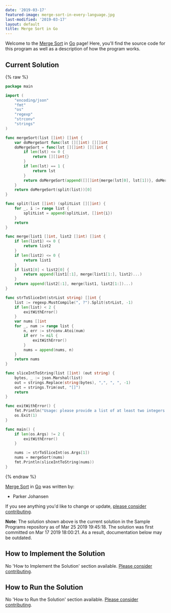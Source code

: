 ```yaml
---
date: '2019-03-17'
featured-image: merge-sort-in-every-language.jpg
last-modified: '2019-03-17'
layout: default
title: Merge Sort in Go
---
```


Welcome to the [Merge Sort](https://sampleprograms.io/projects/merge-sort) in [Go](https://sampleprograms.io/languages/go) page! Here, you'll find the source code for this program as well as a description of how the program works.

## Current Solution

{% raw %}

```go
package main

import (
    "encoding/json"
    "fmt"
    "os"
    "regexp"
    "strconv"
    "strings"
)

func mergeSort(list []int) []int {
    var doMergeSort func(lst [][]int) [][]int
    doMergeSort = func(lst [][]int) [][]int {
        if len(lst) <= 0 {
            return [][]int{}
        }
        if len(lst) == 1 {
            return lst
        }
        return doMergeSort(append([][]int{merge(lst[0], lst[1])}, doMergeSort(lst[2:])...))
    }
    return doMergeSort(split(list))[0]
}

func split(list []int) (splitList [][]int) {
    for _, i := range list {
        splitList = append(splitList, []int{i})
    }
    return
}

func merge(list1 []int, list2 []int) []int {
    if len(list1) <= 0 {
        return list2
    }
    if len(list2) <= 0 {
        return list1
    }
    if list1[0] < list2[0] {
        return append(list1[:1], merge(list1[1:], list2)...)
    }
    return append(list2[:1], merge(list1, list2[1:])...)
}

func strToSliceInt(strList string) []int {
    list := regexp.MustCompile(", ?").Split(strList, -1)
    if len(list) < 2 {
        exitWithError()
    }
    var nums []int
    for _, num := range list {
        n, err := strconv.Atoi(num)
        if err != nil {
            exitWithError()
        }
        nums = append(nums, n)
    }
    return nums
}

func sliceIntToString(list []int) (out string) {
    bytes, _ := json.Marshal(list)
    out = strings.Replace(string(bytes), ",", ", ", -1)
    out = strings.Trim(out, "[]")
    return
}

func exitWithError() {
    fmt.Println("Usage: please provide a list of at least two integers to sort in the format \"1, 2, 3, 4, 5\"")
    os.Exit(1)
}

func main() {
    if len(os.Args) != 2 {
        exitWithError()
    }

    nums := strToSliceInt(os.Args[1])
    nums = mergeSort(nums)
    fmt.Println(sliceIntToString(nums))
}
```

{% endraw %}

[Merge Sort](https://sampleprograms.io/projects/merge-sort) in [Go](https://sampleprograms.io/languages/go) was written by:

- Parker Johansen

If you see anything you'd like to change or update, [please consider contributing](https://github.com/TheRenegadeCoder/sample-programs).

**Note**: The solution shown above is the current solution in the Sample Programs repository as of Mar 25 2019 19:45:18. The solution was first committed on Mar 17 2019 18:00:21. As a result, documentation below may be outdated.

## How to Implement the Solution

No 'How to Implement the Solution' section available. [Please consider contributing](https://github.com/TheRenegadeCoder/sample-programs-website).

## How to Run the Solution

No 'How to Run the Solution' section available. [Please consider contributing](https://github.com/TheRenegadeCoder/sample-programs-website).